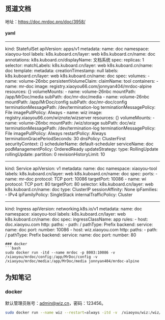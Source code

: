 ## 觅道文档
地址：https://doc.mrdoc.pro/doc/3958/
#### yaml

---
kind: StatefulSet
apiVersion: apps/v1
metadata:
  name: doc
  namespace: xiaoyou-tool
  labels:
    k8s.kuboard.cn/layer: web
    k8s.kuboard.cn/name: doc
  annotations:
    k8s.kuboard.cn/displayName: 文档系统
spec:
  replicas: 1
  selector:
    matchLabels:
      k8s.kuboard.cn/layer: web
      k8s.kuboard.cn/name: doc
  template:
    metadata:
      creationTimestamp: null
      labels:
        k8s.kuboard.cn/layer: web
        k8s.kuboard.cn/name: doc
    spec:
      volumes:
        - name: volume-26nbc
          persistentVolumeClaim:
            claimName: tool
      containers:
        - name: mr-doc
          image: registry.xiaoyou66.com/jonnyan404/mrdoc-alpine
          resources: {}
          volumeMounts:
            - name: volume-26nbc
              mountPath: /app/MrDoc/media
              subPath: doc/mr-doc/media
            - name: volume-26nbc
              mountPath: /app/MrDoc/config
              subPath: doc/mr-doc/config
          terminationMessagePath: /dev/termination-log
          terminationMessagePolicy: File
          imagePullPolicy: Always
        - name: wiz
          image: registry.xiaoyou66.com/wiznote/wizserver
          resources: {}
          volumeMounts:
            - name: volume-26nbc
              mountPath: /wiz/storage
              subPath: doc/wiz
          terminationMessagePath: /dev/termination-log
          terminationMessagePolicy: File
          imagePullPolicy: Always
      restartPolicy: Always
      terminationGracePeriodSeconds: 30
      dnsPolicy: ClusterFirst
      securityContext: {}
      schedulerName: default-scheduler
  serviceName: doc
  podManagementPolicy: OrderedReady
  updateStrategy:
    type: RollingUpdate
    rollingUpdate:
      partition: 0
  revisionHistoryLimit: 10

---
kind: Service
apiVersion: v1
metadata:
  name: doc
  namespace: xiaoyou-tool
  labels:
    k8s.kuboard.cn/layer: web
    k8s.kuboard.cn/name: doc
spec:
  ports:
    - name: mr-doc
      protocol: TCP
      port: 10086
      targetPort: 10086
    - name: wi
      protocol: TCP
      port: 80
      targetPort: 80
  selector:
    k8s.kuboard.cn/layer: web
    k8s.kuboard.cn/name: doc
  type: ClusterIP
  sessionAffinity: None
  ipFamilies:
    - IPv4
  ipFamilyPolicy: SingleStack
  internalTrafficPolicy: Cluster

---
kind: Ingress
apiVersion: networking.k8s.io/v1
metadata:
  name: doc
  namespace: xiaoyou-tool
  labels:
    k8s.kuboard.cn/layer: web
    k8s.kuboard.cn/name: doc
spec:
  ingressClassName: app
  rules:
    - host: doc.xiaoyou.com
      http:
        paths:
          - path: /
            pathType: Prefix
            backend:
              service:
                name: doc
                port:
                  number: 10086
    - host: wiz.xiaoyou.com
      http:
        paths:
          - path: /
            pathType: Prefix
            backend:
              service:
                name: doc
                port:
                  number: 80
```
### docker
```bash
sudo docker run -itd --name mrdoc -p 8003:10086 -v /xiaoyou/mrdoc/config:/app/MrDoc/config -v /xiaoyou/mrdoc/media:/app/MrDoc/media jonnyan404/mrdoc-alpine
```

## 为知笔记

### docker
默认管理员账号：admin@wiz.cn，密码：123456。
```bash
sudo docker run --name wiz --restart=always -itd -v  /xiaoyou/wiz:/wiz/storage -v  /etc/localtime:/etc/localtime -p 8024:80 -p 9269:9269/udp  wiznote/wizserver
```